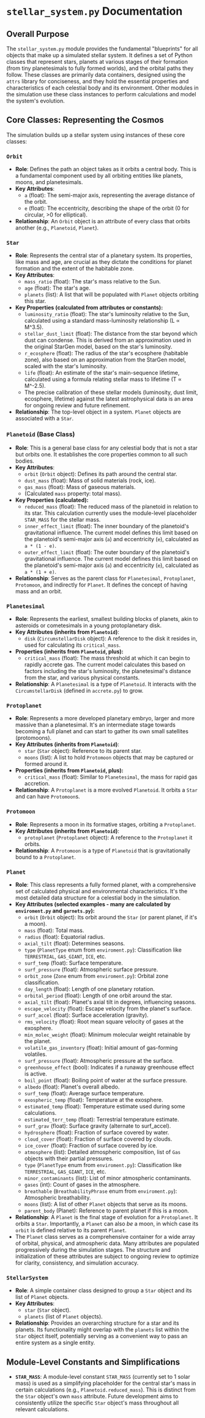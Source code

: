 # `stellar_system.py` Documentation

## Overall Purpose

The `stellar_system.py` module provides the fundamental "blueprints" for all objects that make up a simulated stellar system. It defines a set of Python classes that represent stars, planets at various stages of their formation (from tiny planetesimals to fully formed worlds), and the orbital paths they follow. These classes are primarily data containers, designed using the `attrs` library for conciseness, and they hold the essential properties and characteristics of each celestial body and its environment. Other modules in the simulation use these class instances to perform calculations and model the system's evolution.

## Core Classes: Representing the Cosmos

The simulation builds up a stellar system using instances of these core classes:

### `Orbit`
*   **Role**: Defines the path an object takes as it orbits a central body. This is a fundamental component used by all orbiting entities like planets, moons, and planetesimals.
*   **Key Attributes**:
    *   `a` (float): The semi-major axis, representing the average distance of the orbit.
    *   `e` (float): The eccentricity, describing the shape of the orbit (0 for circular, >0 for elliptical).
*   **Relationship**: An `Orbit` object is an attribute of every class that orbits another (e.g., `Planetoid`, `Planet`).

### `Star`
*   **Role**: Represents the central star of a planetary system. Its properties, like mass and age, are crucial as they dictate the conditions for planet formation and the extent of the habitable zone.
*   **Key Attributes**:
    *   `mass_ratio` (float): The star's mass relative to the Sun.
    *   `age` (float): The star's age.
    *   `planets` (list): A list that will be populated with `Planet` objects orbiting this star.
*   **Key Properties (calculated from attributes or constants):**
    *   `luminosity_ratio` (float): The star's luminosity relative to the Sun, calculated using a standard mass-luminosity relationship (L ∝ M^3.5).
    *   `stellar_dust_limit` (float): The distance from the star beyond which dust can condense. This is derived from an approximation used in the original StarGen model, based on the star's luminosity.
    *   `r_ecosphere` (float): The radius of the star's ecosphere (habitable zone), also based on an approximation from the StarGen model, scaled with the star's luminosity.
    *   `life` (float): An estimate of the star's main-sequence lifetime, calculated using a formula relating stellar mass to lifetime (T ∝ M^-2.5).
    *   The precise calibration of these stellar models (luminosity, dust limit, ecosphere, lifetime) against the latest astrophysical data is an area for ongoing review and future refinement.
*   **Relationship**: The top-level object in a system. `Planet` objects are associated with a `Star`.

### `Planetoid` (Base Class)
*   **Role**: This is a general base class for any celestial body that is not a star but orbits one. It establishes the core properties common to all such bodies.
*   **Key Attributes**:
    *   `orbit` (`Orbit` object): Defines its path around the central star.
    *   `dust_mass` (float): Mass of solid materials (rock, ice).
    *   `gas_mass` (float): Mass of gaseous materials.
    *   (Calculated `mass` property: total mass).
*   **Key Properties (calculated):**
    *   `reduced_mass` (float): The reduced mass of the planetoid in relation to its star. This calculation currently uses the module-level placeholder `STAR_MASS` for the stellar mass.
    *   `inner_effect_limit` (float): The inner boundary of the planetoid's gravitational influence. The current model defines this limit based on the planetoid's semi-major axis (`a`) and eccentricity (`e`), calculated as `a * (1 - e)`.
    *   `outer_effect_limit` (float): The outer boundary of the planetoid's gravitational influence. The current model defines this limit based on the planetoid's semi-major axis (`a`) and eccentricity (`e`), calculated as `a * (1 + e)`.
*   **Relationship**: Serves as the parent class for `Planetesimal`, `Protoplanet`, `Protomoon`, and indirectly for `Planet`. It defines the concept of having mass and an orbit.

### `Planetesimal`
*   **Role**: Represents the earliest, smallest building blocks of planets, akin to asteroids or cometesimals in a young protoplanetary disk.
*   **Key Attributes (inherits from `Planetoid`)**:
    *   `disk` (`CircumstellarDisk` object): A reference to the disk it resides in, used for calculating its `critical_mass`.
*   **Properties (inherits from `Planetoid`, plus):**
    *   `critical_mass` (float): The mass threshold at which it can begin to rapidly accrete gas. The current model calculates this based on factors including the star's luminosity, the planetesimal's distance from the star, and various physical constants.
*   **Relationship**: A `Planetesimal` is a type of `Planetoid`. It interacts with the `CircumstellarDisk` (defined in `accrete.py`) to grow.

### `Protoplanet`
*   **Role**: Represents a more developed planetary embryo, larger and more massive than a planetesimal. It's an intermediate stage towards becoming a full planet and can start to gather its own small satellites (protomoons).
*   **Key Attributes (inherits from `Planetoid`)**:
    *   `star` (`Star` object): Reference to its parent star.
    *   `moons` (list): A list to hold `Protomoon` objects that may be captured or formed around it.
*   **Properties (inherits from `Planetoid`, plus):**
    *   `critical_mass` (float): Similar to `Planetesimal`, the mass for rapid gas accretion.
*   **Relationship**: A `Protoplanet` is a more evolved `Planetoid`. It orbits a `Star` and can have `Protomoon`s.

### `Protomoon`
*   **Role**: Represents a moon in its formative stages, orbiting a `Protoplanet`.
*   **Key Attributes (inherits from `Planetoid`)**:
    *   `protoplanet` (`Protoplanet` object): A reference to the `Protoplanet` it orbits.
*   **Relationship**: A `Protomoon` is a type of `Planetoid` that is gravitationally bound to a `Protoplanet`.

### `Planet`
*   **Role**: This class represents a fully formed planet, with a comprehensive set of calculated physical and environmental characteristics. It's the most detailed data structure for a celestial body in the simulation.
*   **Key Attributes (selected examples - many are calculated by `enviroment.py` and `garnets.py`):**
    *   `orbit` (`Orbit` object): Its orbit around the `Star` (or parent planet, if it's a moon).
    *   `mass` (float): Total mass.
    *   `radius` (float): Equatorial radius.
    *   `axial_tilt` (float): Determines seasons.
    *   `type` (`PlanetType` enum from `enviroment.py`): Classification like `TERRESTRIAL`, `GAS_GIANT`, `ICE`, etc.
    *   `surf_temp` (float): Surface temperature.
    *   `surf_pressure` (float): Atmospheric surface pressure.
    *   `orbit_zone` (`Zone` enum from `enviroment.py`): Orbital zone classification.
    *   `day_length` (float): Length of one planetary rotation.
    *   `orbital_period` (float): Length of one orbit around the star.
    *   `axial_tilt` (float): Planet's axial tilt in degrees, influencing seasons.
    *   `escape_velocity` (float): Escape velocity from the planet's surface.
    *   `surf_accel` (float): Surface acceleration (gravity).
    *   `rms_velocity` (float): Root mean square velocity of gases at the exosphere.
    *   `min_molec_weight` (float): Minimum molecular weight retainable by the planet.
    *   `volatile_gas_inventory` (float): Initial amount of gas-forming volatiles.
    *   `surf_pressure` (float): Atmospheric pressure at the surface.
    *   `greenhouse_effect` (bool): Indicates if a runaway greenhouse effect is active.
    *   `boil_point` (float): Boiling point of water at the surface pressure.
    *   `albedo` (float): Planet's overall albedo.
    *   `surf_temp` (float): Average surface temperature.
    *   `exospheric_temp` (float): Temperature at the exosphere.
    *   `estimated_temp` (float): Temperature estimate used during some calculations.
    *   `estimated_terr_temp` (float): Terrestrial temperature estimate.
    *   `surf_grav` (float): Surface gravity (alternate to surf_accel).
    *   `hydrosphere` (float): Fraction of surface covered by water.
    *   `cloud_cover` (float): Fraction of surface covered by clouds.
    *   `ice_cover` (float): Fraction of surface covered by ice.
    *   `atmosphere` (list): Detailed atmospheric composition, list of `Gas` objects with their partial pressures.
    *   `type` (`PlanetType` enum from `enviroment.py`): Classification like `TERRESTRIAL`, `GAS_GIANT`, `ICE`, etc.
    *   `minor_contaminants` (list): List of minor atmospheric contaminants.
    *   `gases` (int): Count of gases in the atmosphere.
    *   `breathable` (`BreathabilityPhrase` enum from `enviroment.py`): Atmospheric breathability.
    *   `moons` (list): A list of other `Planet` objects that serve as its moons.
    *   `parent_body` (Planet): Reference to parent planet if this is a moon.
*   **Relationship**: A `Planet` is the final stage of evolution for a `Protoplanet`. It orbits a `Star`. Importantly, a `Planet` can also *be* a moon, in which case its `orbit` is defined relative to its parent `Planet`.
*   The `Planet` class serves as a comprehensive container for a wide array of orbital, physical, and atmospheric data. Many attributes are populated progressively during the simulation stages. The structure and initialization of these attributes are subject to ongoing review to optimize for clarity, consistency, and simulation accuracy.

### `StellarSystem`
*   **Role**: A simple container class designed to group a `Star` object and its list of `Planet` objects.
*   **Key Attributes**:
    *   `star` (`Star` object).
    *   `planets` (list of `Planet` objects).
*   **Relationship**: Provides an overarching structure for a star and its planets. Its functionality might overlap with the `planets` list within the `Star` object itself, potentially serving as a convenient way to pass an entire system as a single entity.

## Module-Level Constants and Simplifications

*   **`STAR_MASS`**: A module-level constant `STAR_MASS` (currently set to 1 solar mass) is used as a simplifying placeholder for the central star's mass in certain calculations (e.g., `Planetoid.reduced_mass`). This is distinct from the `Star` object's own `mass` attribute. Future development aims to consistently utilize the specific `Star` object's mass throughout all relevant calculations.